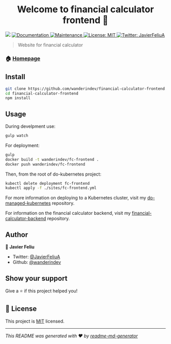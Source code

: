 <h1 align="center">Welcome to financial calculator frontend 👋</h1>
<p>
  <img src="https://img.shields.io/badge/version-0.0.1-blue.svg?cacheSeconds=2592000" />
  <a href="https://github.com/wanderindev/financial-calculator-frontend/blob/master/README.md">
    <img alt="Documentation" src="https://img.shields.io/badge/documentation-yes-brightgreen.svg" target="_blank" />
  </a>
  <a href="https://github.com/wanderindev/financial-calculator-frontend/graphs/commit-activity">
    <img alt="Maintenance" src="https://img.shields.io/badge/Maintained%3F-yes-brightgreen.svg" target="_blank" />
  </a>
  <a href="https://github.com/wanderindev/financial-calculator-frontend/blob/master/LICENSE.md">
    <img alt="License: MIT" src="https://img.shields.io/badge/License-MIT-yellow.svg" target="_blank" />
  </a>
  <a href="https://twitter.com/JavierFeliuA">
    <img alt="Twitter: JavierFeliuA" src="https://img.shields.io/twitter/follow/JavierFeliuA.svg?style=social" target="_blank" />
  </a>
</p>

> Website for financial calculator

### 🏠 [Homepage](https://fc-frontend.wanderin.dev)

## Install

```sh
git clone https://github.com/wanderindev/financial-calculator-frontend.git
cd financial-calculator-frontend
npm install
```

## Usage
During develpment use:
```sh
gulp watch
```

For deployment:
```sh
gulp
docker build -t wanderindev/fc-frontend .
docker push wanderindev/fc-frontend
```
Then, from the root of do-kubernetes project:
```sh
kubectl delete deployment fc-frontend
kubectl apply -f ./sites/fc-frontend.yml
```
For more information on deploying to a Kubernetes cluster, visit 
my [do-managed-kubernetes](https://github.com/wanderindev/do-managed-kubernetes) repository.

For information on the financial calculator backend, visit 
my [financial-calculator-backend](https://github.com/wanderindev/financial-calculator-backend) repository.

## Author

👤 **Javier Feliu**

* Twitter: [@JavierFeliuA](https://twitter.com/JavierFeliuA)
* Github: [@wanderindev](https://github.com/wanderindev)

## Show your support

Give a ⭐️ if this project helped you!

## 📝 License

This project is [MIT](https://github.com/wanderindev/financial-calculator-frontend/blob/master/LICENSE.md) licensed.

***
_This README was generated with ❤️ by [readme-md-generator](https://github.com/kefranabg/readme-md-generator)_
